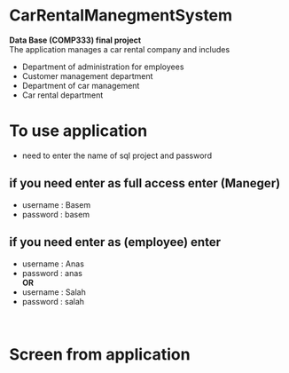 # CarRentalManegmentSystem
**Data Base (COMP333) final project** <br>
The application manages a car rental company and includes
* Department of administration for employees
* Customer management department
* Department of car management
* Car rental department
# To use application
* need to enter the name of sql project and password

## if you need enter as full access enter (Maneger)
* username : Basem
* password : basem

## if you need enter as (employee) enter 
* username : Anas
* password : anas
<br>**OR**
* username : Salah
* password : salah

<br>

# Screen from application


